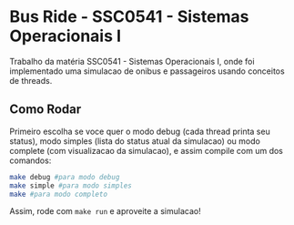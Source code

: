 # Bus Ride - SSC0541 - Sistemas Operacionais I

Trabalho da matéria SSC0541 - Sistemas Operacionais I, onde foi implementado uma simulacao de onibus e passageiros usando conceitos de threads.

## Como Rodar

Primeiro escolha se voce quer o modo debug (cada thread printa seu status), modo simples (lista do status atual da simulacao) ou modo complete (com visualizacao da simulacao), e assim compile com um dos comandos:
```bash
make debug #para modo debug
make simple #para modo simples
make #para modo completo
```

Assim, rode com `make run` e aproveite a simulacao!
